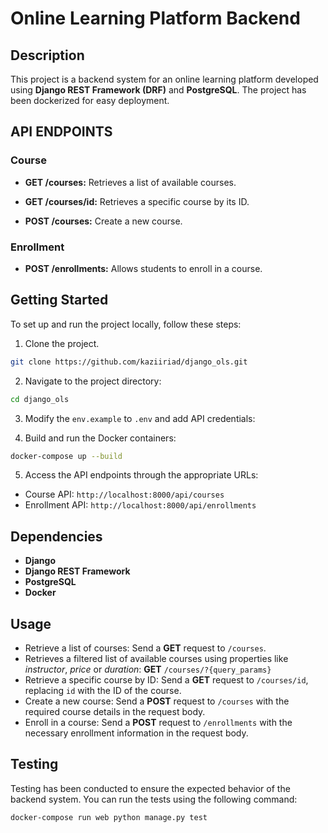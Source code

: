 Online Learning Platform Backend
===

## Description
This project is a backend system for an online learning platform developed using **Django REST Framework (DRF)** and **PostgreSQL**. The project has been dockerized for easy deployment.

## API ENDPOINTS
### Course
- **GET /courses:** Retrieves a list of available courses.

- **GET /courses/id:** Retrieves a specific course by its ID.
- **POST /courses:** Create a new course.

### Enrollment
- **POST /enrollments:** Allows students to enroll in a course.

## Getting Started

To set up and run the project locally, follow these steps:

1. Clone the project.
```bash
git clone https://github.com/kaziiriad/django_ols.git
``` 
2. Navigate to the project directory:
```bash
cd django_ols
```
3. Modify the `env.example` to `.env` and add API credentials:

4. Build and run the Docker containers:

```bash
docker-compose up --build
```
5. Access the API endpoints through the appropriate URLs:

- Course API: `http://localhost:8000/api/courses`
- Enrollment API: `http://localhost:8000/api/enrollments`

## Dependencies
- **Django**
- **Django REST Framework**
- **PostgreSQL**
- **Docker**

## Usage
- Retrieve a list of courses: Send a **GET** request to `/courses`.
- Retrieves a filtered list of available courses using properties like *instructor*, *price* or *duration*: **GET** `/courses/?{query_params}`
- Retrieve a specific course by ID: Send a **GET** request to `/courses/id`, replacing `id` with the ID of the course.
- Create a new course: Send a **POST** request to `/courses` with the required course details in the request body.
- Enroll in a course: Send a **POST** request to `/enrollments` with the necessary enrollment information in the request body.

## Testing

Testing has been conducted to ensure the expected behavior of the backend system. You can run the tests using the following command:

```bash
docker-compose run web python manage.py test
```